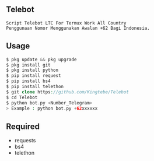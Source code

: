 ## Telebot
```
Script Telebot LTC For Termux Work All Country
Penggunaan Nomor Menggunakan Awalan +62 Bagi Indonesia.
```
## Usage
```php
$ pkg update && pkg upgrade
$ pkg install git
$ pkg install python
$ pip install request
$ pip install bs4
$ pip install telethon
$ git clone https://github.com/Kingtebe/Telebot
$ cd Telebot
$ python bot.py <Number_Telegram>
> Example : python bot.py +62xxxxxx
```
## Required
- requests
- bs4
- telethon
